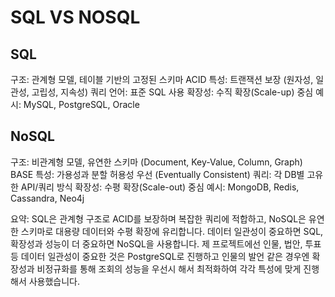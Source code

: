 # SQL VS NOSQL

## SQL
구조: 관계형 모델, 테이블 기반의 고정된 스키마
ACID 특성: 트랜잭션 보장 (원자성, 일관성, 고립성, 지속성)
쿼리 언어: 표준 SQL 사용
확장성: 수직 확장(Scale-up) 중심
예시: MySQL, PostgreSQL, Oracle

## NoSQL
구조: 비관계형 모델, 유연한 스키마 (Document, Key-Value, Column, Graph)
BASE 특성: 가용성과 분할 허용성 우선 (Eventually Consistent)
쿼리: 각 DB별 고유한 API/쿼리 방식
확장성: 수평 확장(Scale-out) 중심
예시: MongoDB, Redis, Cassandra, Neo4j

요약: SQL은 관계형 구조로 ACID를 보장하며 복잡한 쿼리에 적합하고, NoSQL은 유연한 스키마로 대용량 데이터와 수평 확장에 유리합니다.
데이터 일관성이 중요하면 SQL, 확장성과 성능이 더 중요하면 NoSQL을 사용합니다.
제 프로젝트에선 인물, 법안, 투표 등 데이터 일관성이 중요한 것은 PostgreSQL로 진행하고
인물의 발언 같은 경우엔 확장성과 비정규화를 통해 조회의 성능을 우선시 해서 최적화하여 각각 특성에 맞게 진행해서 사용했습니다.

